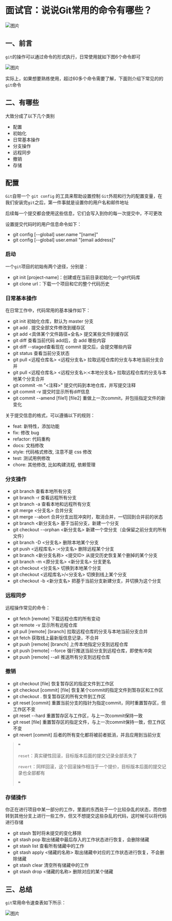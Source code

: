 # 面试官：说说Git常用的命令有哪些？

![图片](https://cdn.jsdelivr.net/gh/IceRain-mvc/cdn/img/640-20210928211703974)

## 一、前言

`git`的操作可以通过命令的形式执行，日常使用就如下图6个命令即可

![图片](https://cdn.jsdelivr.net/gh/IceRain-mvc/cdn/img/640-20210928211707292)

实际上，如果想要熟练使用，超过60多个命令需要了解，下面则介绍下常见的的`git`命令

## 二、有哪些

大致分成了以下几个类别

- 配置
- 初始化
- 日常基本操作
- 分支操作
- 远程同步
- 撤销
- 存储

## 配置

`Git`自带一个 `git config` 的工具来帮助设置控制 `Git`外观和行为的配置变量，在我们安装完`git`之后，第一件事就是设置你的用户名和邮件地址

后续每一个提交都会使用这些信息，它们会写入到你的每一次提交中，不可更改

设置提交代码时的用户信息命令如下：

- git config [--global] user.name "[name]"
- git config [--global] user.email "[email address]"

### 启动

一个`git`项目的初始有两个途径，分别是：

- git init [project-name]：创建或在当前目录初始化一个git代码库
- git clone url：下载一个项目和它的整个代码历史

### 日常基本操作

在日常工作中，代码常用的基本操作如下：

- git init 初始化仓库，默认为 master 分支
- git add . 提交全部文件修改到缓存区
- git add <具体某个文件路径+全名> 提交某些文件到缓存区
- git diff  查看当前代码 add后，会 add 哪些内容
- git diff --staged查看现在 commit 提交后，会提交哪些内容
- git status 查看当前分支状态
- git pull <远程仓库名> <远程分支名> 拉取远程仓库的分支与本地当前分支合并
- git pull <远程仓库名> <远程分支名>:<本地分支名> 拉取远程仓库的分支与本地某个分支合并
- git commit -m "<注释>" 提交代码到本地仓库，并写提交注释
- git commit -v 提交时显示所有diff信息
- git commit --amend [file1] [file2] 重做上一次commit，并包括指定文件的新变化

关于提交信息的格式，可以遵循以下的规则：

- feat: 新特性，添加功能
- fix: 修改 bug
- refactor: 代码重构
- docs: 文档修改
- style: 代码格式修改, 注意不是 css 修改
- test: 测试用例修改
- chore: 其他修改, 比如构建流程, 依赖管理

### 分支操作

- git branch 查看本地所有分支
- git branch -r 查看远程所有分支
- git branch -a 查看本地和远程所有分支
- git merge <分支名> 合并分支
- git merge --abort 合并分支出现冲突时，取消合并，一切回到合并前的状态
- git branch <新分支名> 基于当前分支，新建一个分支
- git checkout --orphan <新分支名> 新建一个空分支（会保留之前分支的所有文件）
- git branch -D <分支名> 删除本地某个分支
- git push <远程库名> :<分支名> 删除远程某个分支
- git branch <新分支名称> <提交ID> 从提交历史恢复某个删掉的某个分支
- git branch -m <原分支名> <新分支名> 分支更名
- git checkout <分支名> 切换到本地某个分支
- git checkout <远程库名>/<分支名> 切换到线上某个分支
- git checkout -b <新分支名> 把基于当前分支新建分支，并切换为这个分支

### 远程同步

远程操作常见的命令：

- git fetch [remote] 下载远程仓库的所有变动
- git remote -v 显示所有远程仓库
- git pull [remote] [branch] 拉取远程仓库的分支与本地当前分支合并
- git fetch 获取线上最新版信息记录，不合并
- git push [remote] [branch] 上传本地指定分支到远程仓库
- git push [remote] --force 强行推送当前分支到远程仓库，即使有冲突
- git push [remote] --all 推送所有分支到远程仓库

### 撤销

- git checkout [file] 恢复暂存区的指定文件到工作区
- git checkout [commit] [file]  恢复某个commit的指定文件到暂存区和工作区
- git checkout . 恢复暂存区的所有文件到工作区
- git reset [commit] 重置当前分支的指针为指定commit，同时重置暂存区，但工作区不变
- git reset --hard 重置暂存区与工作区，与上一次commit保持一致
- git reset [file] 重置暂存区的指定文件，与上一次commit保持一致，但工作区不变
- git revert [commit]  后者的所有变化都将被前者抵消，并且应用到当前分支

> ❝
>
> `reset`：真实硬性回滚，目标版本后面的提交记录全部丢失了
>
> `revert`：同样回滚，这个回滚操作相当于一个提价，目标版本后面的提交记录也全部都有
>
> ❞

### 存储操作

你正在进行项目中某一部分的工作，里面的东西处于一个比较杂乱的状态，而你想转到其他分支上进行一些工作，但又不想提交这些杂乱的代码，这时候可以将代码进行存储

- git stash 暂时将未提交的变化移除
- git stash pop 取出储藏中最后存入的工作状态进行恢复，会删除储藏
- git stash list 查看所有储藏中的工作
- git stash apply <储藏的名称>  取出储藏中对应的工作状态进行恢复，不会删除储藏
- git stash clear 清空所有储藏中的工作
- git stash drop <储藏的名称>  删除对应的某个储藏

## 三、总结

`git`常用命令速查表如下所示：

![图片](https://cdn.jsdelivr.net/gh/IceRain-mvc/cdn/img/640-20210928211715502)
